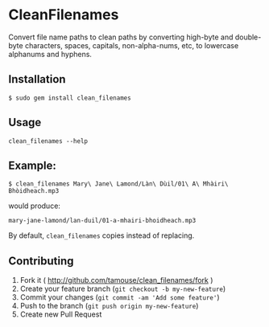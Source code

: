 # CleanFilenames

Convert file name paths to clean paths by converting high-byte and double-byte
characters, spaces, capitals, non-alpha-nums, etc, to lowercase alphanums and
hyphens.


## Installation

    $ sudo gem install clean_filenames

## Usage

    clean_filenames --help

## Example:

    $ clean_filenames Mary\ Jane\ Lamond/Làn\ Dùil/01\ A\ Mhàiri\ Bhòidheach.mp3 

would produce:

    mary-jane-lamond/lan-duil/01-a-mhairi-bhoidheach.mp3

By default, `clean_filenames` copies instead of replacing.

## Contributing

1. Fork it ( http://github.com/tamouse/clean_filenames/fork )
2. Create your feature branch (`git checkout -b my-new-feature`)
3. Commit your changes (`git commit -am 'Add some feature'`)
4. Push to the branch (`git push origin my-new-feature`)
5. Create new Pull Request

